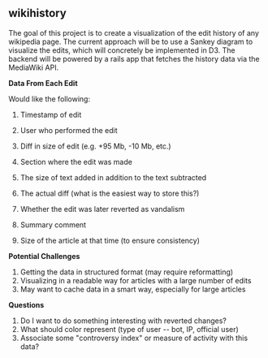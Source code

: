 wikihistory
-----------

The goal of this project is to create a visualization of the edit history of any wikipedia page.
The current approach will be to use a Sankey diagram to visualize the edits, which will concretely
be implemented in D3.  The backend will be powered by a rails app that fetches the history data
via the MediaWiki API.

**Data From Each Edit**

Would like the following:

1.  Timestamp of edit
2.  User who performed the edit
3.  Diff in size of edit (e.g. +95 Mb, -10 Mb, etc.)

4.  Section where the edit was made
5.  The size of text added in addition to the text subtracted
6.  The actual diff (what is the easiest way to store this?)
7.  Whether the edit was later reverted as vandalism
8.  Summary comment
9.  Size of the article at that time (to ensure consistency)

**Potential Challenges**

1.  Getting the data in structured format (may require reformatting)
2.  Visualizing in a readable way for articles with a large number of edits
3.  May want to cache data in a smart way, especially for large articles

**Questions**

1.  Do I want to do something interesting with reverted changes?
2.  What should color represent (type of user -- bot, IP, official user)
3.  Associate some "controversy index" or measure of activity with this data?

